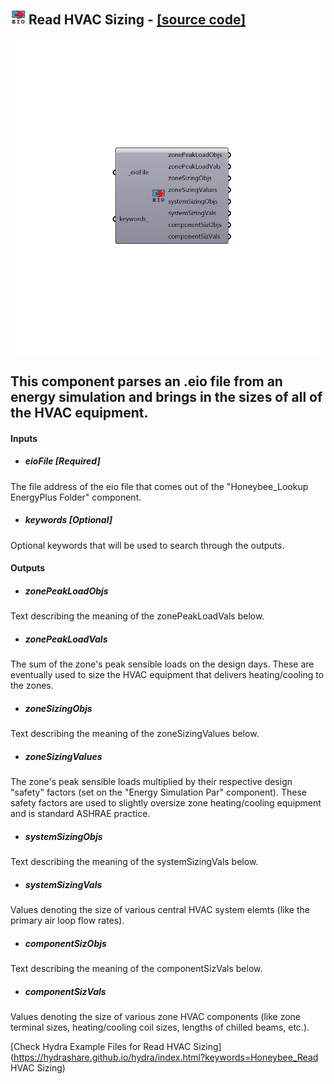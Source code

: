 ## ![](../../images/icons/Read_HVAC_Sizing.png) Read HVAC Sizing - [[source code]](https://github.com/mostaphaRoudsari/honeybee/tree/master/src/Honeybee_Read%20HVAC%20Sizing.py)

![](../../images/components/Read_HVAC_Sizing.png)

This component parses an .eio file from an energy simulation and brings in the sizes of all of the HVAC equipment.
 -
 

#### Inputs
* ##### eioFile [Required]
The file address of the eio file that comes out of the "Honeybee_Lookup EnergyPlus Folder" component.
* ##### keywords [Optional]
Optional keywords that will be used to search through the outputs.

#### Outputs
* ##### zonePeakLoadObjs
Text describing the meaning of the zonePeakLoadVals below.
* ##### zonePeakLoadVals
The sum of the zone's peak sensible loads on the design days.  These are eventually used to size the HVAC equipment that delivers heating/cooling to the zones.
* ##### zoneSizingObjs
Text describing the meaning of the zoneSizingValues below.
* ##### zoneSizingValues
The zone's peak sensible loads multiplied by their respective design "safety" factors (set on the "Energy Simulation Par" component). These safety factors are used to slightly oversize zone heating/cooling equipment and is standard ASHRAE practice.
* ##### systemSizingObjs
Text describing the meaning of the systemSizingVals below.
* ##### systemSizingVals
Values denoting the size of various central HVAC system elemts (like the primary air loop flow rates).
* ##### componentSizObjs
Text describing the meaning of the componentSizVals below.
* ##### componentSizVals
Values denoting the size of various zone HVAC components (like zone terminal sizes, heating/cooling coil sizes, lengths of chilled beams, etc.).


[Check Hydra Example Files for Read HVAC Sizing](https://hydrashare.github.io/hydra/index.html?keywords=Honeybee_Read HVAC Sizing)